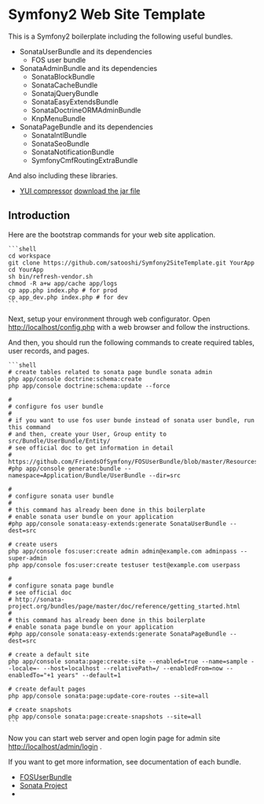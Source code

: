 Symfony2 Web Site Template
=================
This is a Symfony2 boilerplate including the following useful bundles. 

* SonataUserBundle and its dependencies
    * FOS user bundle
* SonataAdminBundle and its dependencies
    * SonataBlockBundle
    * SonataCacheBundle
    * SonatajQueryBundle
    * SonataEasyExtendsBundle
    * SonataDoctrineORMAdminBundle
    * KnpMenuBundle
* SonataPageBundle and its dependencies
    * SonataIntlBundle
    * SonataSeoBundle
    * SonataNotificationBundle
    * SymfonyCmfRoutingExtraBundle

And also including these libraries.

* [YUI compressor](http://developer.yahoo.com/yui/compressor/) [download the jar file](http://yuilibrary.com/projects/yuicompressor/)


## Introduction

Here are the bootstrap commands for your web site application. 

    ```shell
    cd workspace
    git clone https://github.com/satooshi/Symfony2SiteTemplate.git YourApp
    cd YourApp
    sh bin/refresh-vendor.sh
    chmod -R a+w app/cache app/logs
    cp app.php index.php # for prod
    cp app_dev.php index.php # for dev
    ```

Next, setup your environment through web configurator. Open [http://localhost/config.php](http://localhost/config.php) with a web browser and follow the instructions.

And then, you should run the following commands to create required tables, user records, and pages.

    ```shell
    # create tables related to sonata page bundle sonata admin
    php app/console doctrine:schema:create
    php app/console doctrine:schema:update --force

    #
    # configure fos user bundle
    #
    # if you want to use fos user bunde instead of sonata user bundle, run this command
    # and then, create your User, Group entity to src/Bundle/UserBundle/Entity/
    # see official doc to get information in detail
    # https://github.com/FriendsOfSymfony/FOSUserBundle/blob/master/Resources/doc/index.md
    #php app/console generate:bundle --namespace=Application/Bundle/UserBundle --dir=src

    #
    # configure sonata user bundle
    #
    # this command has already been done in this boilerplate
    # enable sonata user bundle on your application
    #php app/console sonata:easy-extends:generate SonataUserBundle --dest=src
    
    # create users
    php app/console fos:user:create admin admin@example.com adminpass --super-admin
    php app/console fos:user:create testuser test@example.com userpass

    #
    # configure sonata page bundle
    # see official doc 
    # http://sonata-project.org/bundles/page/master/doc/reference/getting_started.html
    #
    # this command has already been done in this boilerplate
    # enable sonata page bundle on your application
    #php app/console sonata:easy-extends:generate SonataPageBundle --dest=src
    
    # create a default site
    php app/console sonata:page:create-site --enabled=true --name=sample --locale=- --host=localhost --relativePath=/ --enabledFrom=now --enabledTo="+1 years" --default=1
    
    # create default pages
    php app/console sonata:page:update-core-routes --site=all
    
    # create snapshots
    php app/console sonata:page:create-snapshots --site=all
    ```

Now you can start web server and open login page for admin site [http://localhost/admin/login](http://localhost/admin/login) .

If you want to get more information, see documentation of each bundle.

* [FOSUserBundle](https://github.com/FriendsOfSymfony/FOSUserBundle)
* [Sonata Project](http://sonata-project.org/bundles/)
* 





